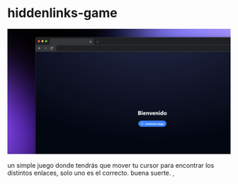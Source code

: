 # hiddenlinks-game
<div align="center">
<a href="https://hiddenlinks.vercel.app/">
<img src="./public/hiddenlinks.png">
</a>
<p></p>
</div>

un simple juego donde tendrás que mover tu cursor para encontrar los distintos enlaces, solo uno es el correcto.
buena suerte.
**[ ](https://hiddenlinks.vercel.app/)**
